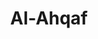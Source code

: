 ---
title: "Al-Ahqaf"
arabic: "الاحقاف"
no: 46
arabic_no: ٤٦
ayah: 35
slug: al-ahqaf
prev: al-jasiyah
next: muhammad
---